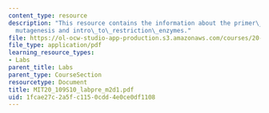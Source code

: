 ```yaml
---
content_type: resource
description: "This resource contains the information about the primer\_design\_for\_\
  mutagenesis and intro\_to\_restriction\_enzymes."
file: https://ol-ocw-studio-app-production.s3.amazonaws.com/courses/20-109-laboratory-fundamentals-in-biological-engineering-spring-2010/1fcae27c2a5fc1150cdd4e0ce0df1108_MIT20_109S10_labpre_m2d1.pdf
file_type: application/pdf
learning_resource_types:
- Labs
parent_title: Labs
parent_type: CourseSection
resourcetype: Document
title: MIT20_109S10_labpre_m2d1.pdf
uid: 1fcae27c-2a5f-c115-0cdd-4e0ce0df1108
---
```

